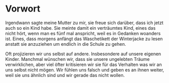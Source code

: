 # Vorwort

Irgendwann sagte meine Mutter zu mir, sie freue sich darüber, dass ich jetzt auch so ein Kind habe. Sie meinte damit ein verträumtes Kind, eines das nicht hört, wenn man es fünf mal anspricht, weil es in Gedanken woanders ist. Eines, dass morgens anfängt das Waschetikett der Winterjacke zu lesen anstatt sie anzuziehen um endlich in die Schule zu gehen.

Oft projizieren wir uns selbst auf andere. Insbesondere auf unsere eigenen Kinder. Manchmal wünschen wir, dass sie unsere ungelebten Träume verwirklichen, aber viel öfter kritisieren wir sie für das Verhalten was wir an uns selbst nicht mögen. Wir fühlen uns falsch und geben es an ihnen weiter, weil sie uns ähnlich sind und wir gerade das nicht wollen.
